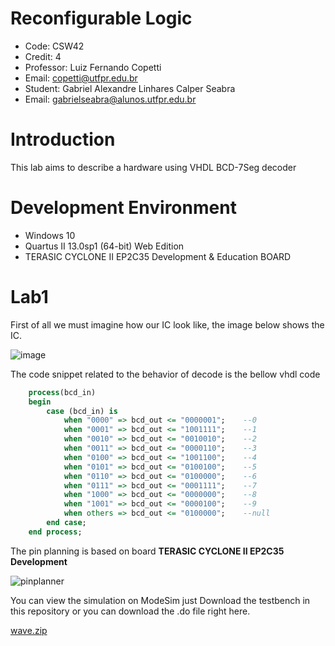 # Reconfigurable Logic

- Code: CSW42
- Credit: 4
- Professor: Luiz Fernando Copetti
- Email: copetti@utfpr.edu.br
- Student: Gabriel Alexandre Linhares Calper Seabra
- Email: gabrielseabra@alunos.utfpr.edu.br




# Introduction
<p>This lab aims to describe a hardware using VHDL BCD-7Seg decoder <p>

# Development Environment
- Windows 10
- Quartus II 13.0sp1 (64-bit) Web Edition
- TERASIC CYCLONE II EP2C35 Development & Education BOARD


# Lab1

First of all we must imagine how our IC look like, the image below shows the IC.

![image](https://user-images.githubusercontent.com/48101913/160220468-9a3493cd-3783-4d72-91a6-d64672782f7f.png)

The code snippet related to the behavior of decode is the bellow vhdl code

```vhdl
    process(bcd_in)
    begin
        case (bcd_in) is
            when "0000" => bcd_out <= "0000001";	--0
            when "0001" => bcd_out <= "1001111"; 	--1
            when "0010" => bcd_out <= "0010010"; 	--2
            when "0011" => bcd_out <= "0000110"; 	--3
            when "0100" => bcd_out <= "1001100"; 	--4
            when "0101" => bcd_out <= "0100100"; 	--5
            when "0110" => bcd_out <= "0100000"; 	--6
            when "0111" => bcd_out <= "0001111"; 	--7
            when "1000" => bcd_out <= "0000000"; 	--8
            when "1001" => bcd_out <= "0000100"; 	--9
            when others => bcd_out <= "0100000"; 	--null
        end case;
    end process;
```

The pin planning is based on board **TERASIC CYCLONE II EP2C35 Development**

![pinplanner](https://user-images.githubusercontent.com/48101913/160220626-221e5bcd-1094-4c2c-88f9-8c3268f1b07c.PNG)

You can view the simulation on ModeSim just Download the testbench in this repository or you can download the .do file right here.

[wave.zip](https://github.com/Calperxd/calperxd_CSW41/files/8354520/wave.zip)
